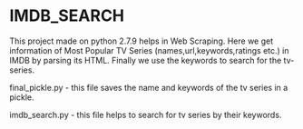 # IMDB_SEARCH
This project made on python 2.7.9 helps in Web Scraping.
Here we get information of Most Popular TV Series (names,url,keywords,ratings etc.) in IMDB by parsing its HTML.
Finally we use the keywords to search for the tv-series.

final_pickle.py - this file saves the name and keywords of the tv series in a pickle.

imdb_search.py - this file helps to search for tv series by their keywords.
